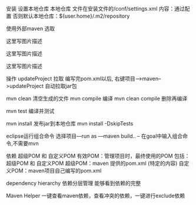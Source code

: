 安装
设置本地仓库
本地仓库 
文件在安装文件的/conf/settings.xml 
内容：通过配置 
否则默认本地仓库：${user.home}/.m2/repository

使用外部maven
选取

这里写图片描述

这里写图片描述

这里写图片描述

操作
updateProject
拉取 
编写完pom.xml以后, 
右键项目–>maven–>updateProject 
自动拉取jar包

mvn clean 清空生成的文件 
mvn compile 编译 
mvn clean compile 删除再编译

mvn test 编译并测试

mvn install 发布jar到本地仓库 
mvn install -DskipTests

eclipse运行组合命令 
选择项目—run as —maven build.. – 在goal中输入组合命令,不需要mvn

依赖
超级POM 和 自定义POM 
有效POM：管理项目时，最终使用的POM 
包括：超级POM 和 自定义POM 
超级POM：maven 提供的pom.xml (特定的内容) 
自定义POM：maven项目自己编写的pom.xml

dependency hierarchy 
依赖分层管理 
能够看到依赖的完整




Maven Helper
一键查看maven依赖，查看冲突的依赖，一键进行exclude依赖